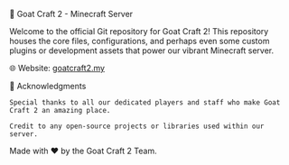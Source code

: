 🐐 Goat Craft 2 - Minecraft Server

Welcome to the official Git repository for Goat Craft 2! This repository houses the core files, configurations, and perhaps even some custom plugins or development assets that power our vibrant Minecraft server.

🌐 Website: [goatcraft2.my](www.goatcraft2.my)

🙏 Acknowledgments

    Special thanks to all our dedicated players and staff who make Goat Craft 2 an amazing place.

    Credit to any open-source projects or libraries used within our server.

Made with ❤️ by the Goat Craft 2 Team.
